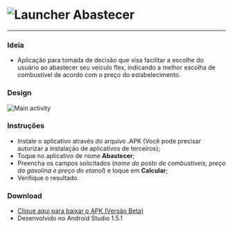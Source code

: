 # ![Launcher](https://github.com/Hernior/android/raw/master/app/src/main/res/mipmap-mdpi/ic_launcher.png) Abastecer
---
### Ideia
* Aplicação para tomada de decisão que visa facilitar a escolhe do usuário ao abastecer seu veículo flex, indicando a melhor escolha de combustível de acordo com o preço do estabelecimento.

### Design
![Main activity](http://i.imgur.com/EmrZJjV.jpg "Main activity")

### Instruções
* Instale o aplicativo através do arquivo .APK (Você pode precisar autorizar a instalação de aplicativos de terceiros);
* Toque no aplicativo de nome **Abastecer**;
* Preencha os campos solicitados (*nome do posto de combustíveis, preço da gasolina e preço do etanol*) e toque em **Calcular**;
* Verifique o resultado.

### Download
* [Clique aqui para baixar o APK (Versão Beta)](https://drive.google.com/file/d/0ByM0m9x-UWb7dXAtOG9Eb0JjeU0/view?usp=sharing)
* Desenvolvido no Android Studio 1.5.1